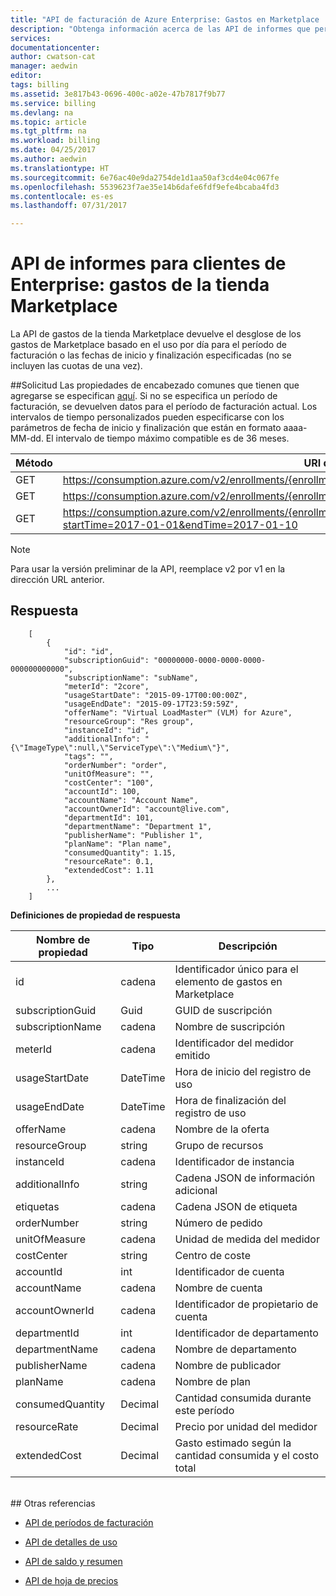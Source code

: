 ```yaml
---
title: "API de facturación de Azure Enterprise: Gastos en Marketplace | Microsoft Docs"
description: "Obtenga información acerca de las API de informes que permiten a los clientes de Azure Enterprise extraer datos de consumo mediante programación."
services: 
documentationcenter: 
author: cwatson-cat
manager: aedwin
editor: 
tags: billing
ms.assetid: 3e817b43-0696-400c-a02e-47b7817f9b77
ms.service: billing
ms.devlang: na
ms.topic: article
ms.tgt_pltfrm: na
ms.workload: billing
ms.date: 04/25/2017
ms.author: aedwin
ms.translationtype: HT
ms.sourcegitcommit: 6e76ac40e9da2754de1d1aa50af3cd4e04c067fe
ms.openlocfilehash: 5539623f7ae35e14b6dafe6fdf9efe4bcaba4fd3
ms.contentlocale: es-es
ms.lasthandoff: 07/31/2017

---
```

# <a name="reporting-apis-for-enterprise-customers---marketplace-store-charge"></a>API de informes para clientes de Enterprise: gastos de la tienda Marketplace

La API de gastos de la tienda Marketplace devuelve el desglose de los gastos de Marketplace basado en el uso por día para el período de facturación o las fechas de inicio y finalización especificadas (no se incluyen las cuotas de una vez).

##<a name="request"></a>Solicitud 
Las propiedades de encabezado comunes que tienen que agregarse se especifican [aquí](billing-enterprise-api.md). Si no se especifica un período de facturación, se devuelven datos para el período de facturación actual. Los intervalos de tiempo personalizados pueden especificarse con los parámetros de fecha de inicio y finalización que están en formato aaaa-MM-dd. El intervalo de tiempo máximo compatible es de 36 meses.  

|Método | URI de solicitud|
|-|-|
|GET|https://consumption.azure.com/v2/enrollments/{enrollmentNumber}/marketplacecharges|
|GET|https://consumption.azure.com/v2/enrollments/{enrollmentNumber}/billingPeriods/{billingPeriod}/marketplacecharges|
|GET|https://consumption.azure.com/v2/enrollments/{enrollmentNumber}/marketplacechargesbycustomdate?startTime=2017-01-01&endTime=2017-01-10|

> [!Note]
> Para usar la versión preliminar de la API, reemplace v2 por v1 en la dirección URL anterior.
>

## <a name="response"></a>Respuesta
 
    
        [
            {
                "id": "id",
                "subscriptionGuid": "00000000-0000-0000-0000-000000000000",
                "subscriptionName": "subName",
                "meterId": "2core",
                "usageStartDate": "2015-09-17T00:00:00Z",
                "usageEndDate": "2015-09-17T23:59:59Z",
                "offerName": "Virtual LoadMaster™ (VLM) for Azure",
                "resourceGroup": "Res group",
                "instanceId": "id",
                "additionalInfo": "{\"ImageType\":null,\"ServiceType\":\"Medium\"}",
                "tags": "",
                "orderNumber": "order",
                "unitOfMeasure": "",
                "costCenter": "100",
                "accountId": 100,
                "accountName": "Account Name",
                "accountOwnerId": "account@live.com",
                "departmentId": 101,
                "departmentName": "Department 1",
                "publisherName": "Publisher 1",
                "planName": "Plan name",
                "consumedQuantity": 1.15,
                "resourceRate": 0.1,
                "extendedCost": 1.11
            },
            ...
        ]
    

**Definiciones de propiedad de respuesta**

|Nombre de propiedad| Tipo| Descripción
|-|-|-|
|id|cadena|Identificador único para el elemento de gastos en Marketplace|
|subscriptionGuid|Guid|GUID de suscripción|
|subscriptionName|cadena|Nombre de suscripción|
|meterId|cadena|Identificador del medidor emitido|
|usageStartDate|DateTime|Hora de inicio del registro de uso|
|usageEndDate|DateTime|Hora de finalización del registro de uso|
|offerName|cadena|Nombre de la oferta|
|resourceGroup|string|Grupo de recursos|
|instanceId|cadena|Identificador de instancia|
|additionalInfo|string|Cadena JSON de información adicional|
|etiquetas|cadena|Cadena JSON de etiqueta|
|orderNumber|string|Número de pedido|
|unitOfMeasure|cadena|Unidad de medida del medidor|
|costCenter|string|Centro de coste|
|accountId|int|Identificador de cuenta|
|accountName|cadena |Nombre de cuenta|
|accountOwnerId|cadena|Identificador de propietario de cuenta|
|departmentId|int|Identificador de departamento|
|departmentName|cadena|Nombre de departamento|
|publisherName|cadena|Nombre de publicador|
|planName|cadena|Nombre de plan|
|consumedQuantity|Decimal|Cantidad consumida durante este período|
|resourceRate|Decimal|Precio por unidad del medidor|
|extendedCost|Decimal|Gasto estimado según la cantidad consumida y el costo total|
<br/>
## <a name="see-also"></a>Otras referencias

* [API de períodos de facturación](billing-enterprise-api-billing-periods.md)

* [API de detalles de uso](billing-enterprise-api-usage-detail.md) 

* [API de saldo y resumen](billing-enterprise-api-balance-summary.md)

* [API de hoja de precios](billing-enterprise-api-pricesheet.md)
